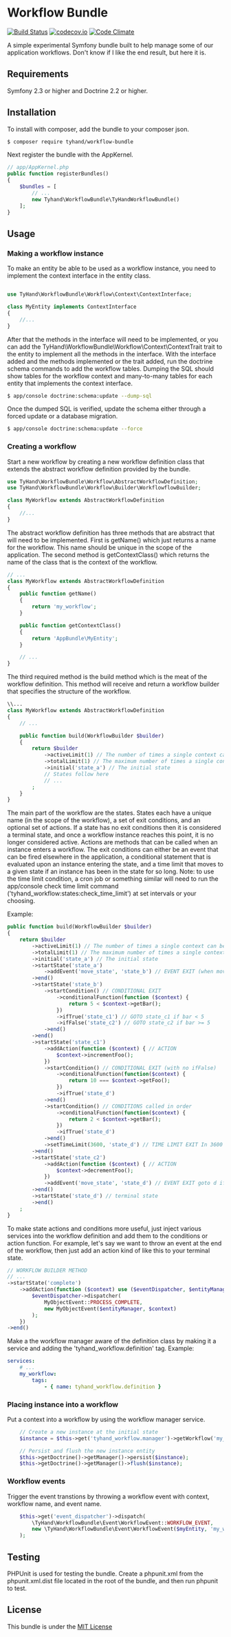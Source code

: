 # Workflow Bundle

[![Build Status](https://travis-ci.org/tyhand/workflow-bundle.svg?branch=master)](https://travis-ci.org/tyhand/workflow-bundle) [![codecov.io](https://codecov.io/github/tyhand/workflow-bundle/coverage.svg?branch=master)](https://codecov.io/github/tyhand/workflow-bundle?branch=master) [![Code Climate](https://codeclimate.com/github/tyhand/workflow-bundle/badges/gpa.svg)](https://codeclimate.com/github/tyhand/workflow-bundle)

A simple experimental Symfony bundle built to help manage some of our application workflows.  Don't know if I like the end result, but here it is.

## Requirements

Symfony 2.3 or higher and Doctrine 2.2 or higher.

## Installation

To install with composer, add the bundle to your composer json.
```bash
$ composer require tyhand/workflow-bundle
```

Next register the bundle with the AppKernel.
```php
// app/AppKernel.php
public function registerBundles()
{
    $bundles = [
        // ...
        new Tyhand\WorkflowBundle\TyHandWorkflowBundle()
    ];
}
```

## Usage

### Making a workflow instance
To make an entity be able to be used as a workflow instance, you need to implement the context interface in the entity class.
```php

use TyHand\WorkflowBundle\Workflow\Context\ContextInterface;

class MyEntity implements ContextInterface
{
    //...
}
```

After that the methods in the interface will need to be implemented, or you can add the TyHand\WorkflowBundle\Workflow\Context\ContextTrait trait to the entity to implement all the methods in the interface.
With the interface added and the methods implemented or the trait added, run the doctrine schema commands to add the workflow tables.  Dumping the SQL should show tables for the workflow context and many-to-many tables for each entity that implements the context interface.  

```bash
$ app/console doctrine:schema:update --dump-sql
```

Once the dumped SQL is verified, update the schema either through a forced update or a database migration.

```bash
$ app/console doctrine:schema:update --force
```

### Creating a workflow
Start a new workflow by creating a new workflow definition class that extends the abstract workflow definition provided by the bundle.
```php
use TyHand\WorkflowBundle\Workflow\AbstractWorkflowDefinition;
use TyHand\WorkflowBundle\Workflow\Builder\WorkflowflowBuilder;

class MyWorkflow extends AbstractWorkflowDefinition
{
    //...
}
```

The abstract workflow definition has three methods that are abstract that will need to be implemented.  First is getName() which just returns a name for the workflow.  This name should be unique in the scope of the application.  The second method is getContextClass() which returns the name of the class that is the context of the workflow.

```php
// ...
class MyWorkflow extends AbstractWorkflowDefinition
{
    public function getName()
    {
        return 'my_workflow';
    }

    public function getContextClass()
    {
        return 'AppBundle\MyEntity';
    }

    // ...
}
```

The third required method is the build method which is the meat of the workflow definition.  This method will receive and return a workflow builder that specifies the structure of the workflow.

```php
\\...
class MyWorkflow extends AbstractWorkflowDefinition
{
    // ...

    public function build(WorkflowBuilder $builder)
    {
        return $builder
            ->activeLimit(1) // The number of times a single context can be active in the workflow
            ->totalLimit(1) // The maximum number of times a single context can go through a workflow
            ->initial('state_a') // The initial state
            // States follow here
            // ...
        ;
    }
}
```

The main part of the workflow are the states.  States each have a unique name (in the scope of the workflow), a set of exit conditions, and an optional set of actions.  If a state has no exit conditions then it is considered a terminal state, and once a workflow instance reaches this point, it is no longer considered active.  Actions are methods that can be called when an instance enters a workflow.  The exit conditions can either be an event that can be fired elsewhere in the application, a conditional statement that is evaluated upon an instance entering the state, and a time limit that moves to a given state if an instance has been in the state for so long.  Note: to use the time limit condition, a cron job or something similar will need to run the app/console check time limit command ('tyhand_workflow:states:check_time_limit') at set intervals or your choosing.

Example:
```php
public function build(WorkflowBuilder $builder)
{
    return $builder
        ->activeLimit(1) // The number of times a single context can be active in the workflow
        ->totalLimit(1) // The maximum number of times a single context can go through a workflow
        ->initial('state_a') // The initial state
        ->startState('state_a')
            ->addEvent('move_state', 'state_b') // EVENT EXIT (when move_state workflow event is thrown, move to state b)
        ->end()
        ->startState('state_b')
            ->startCondition() // CONDITIONAL EXIT
                ->conditionalFunction(function ($context) {
                    return 5 < $context->getBar();
                })
                ->ifTrue('state_c1') // GOTO state_c1 if bar < 5
                ->ifFalse('state_c2') // GOTO state_c2 if bar >= 5
            ->end()
        ->end()
        ->startState('state_c1')
            ->addAction(function ($context) { // ACTION
                $context->incrementFoo();
            })
            ->startCondition() // CONDITIONAL EXIT (with no ifFalse)
                ->conditionalFunction(function($context) {
                    return 10 === $context->getFoo();
                })
                ->ifTrue('state_d')
            ->end()
            ->startCondition() // CONDITIONS called in order
                ->conditionalFunction(function($context) {
                    return 2 < $context->getBar();
                })
                ->ifTrue('state_d')
            ->end()
            ->setTimeLimit(3600, 'state_d') // TIME LIMIT EXIT In 3600 second (1 hour) goto state d
        ->end()
        ->startState('state_c2')
            ->addAction(function ($context) { // ACTION
                $context->decrementFoo();
            })
            ->addEvent('move_state', 'state_d') // EVENT EXIT goto d if workflow event move state is thrown
        ->end()
        ->startState('state_d') // terminal state
        ->end()
    ;
}
```

To make state actions and conditions more useful, just inject various services into the workflow definition and add them to the conditions or action function.  For example, let's say we want to throw an event at the end of the workflow, then just add an action kind of like this to your terminal state.
```php
// WORKFLOW BUILDER METHOD
// ...
->startState('complete')
    ->addAction(function ($context) use ($eventDispatcher, $entityManager) {
        $eventDispatcher->dispatcher(
            MyObjectEvent::PROCESS_COMPLETE,
            new MyObjectEvent($entityManager, $context)
        );
    })
->end()
```

Make a the workflow manager aware of the definition class by making it a service and adding the 'tyhand_workflow.definition' tag.  Example:
```yaml
services:
    # ...
    my_workflow:
        tags:
            - { name: tyhand_workflow.definition }
```

### Placing instance into a workflow

Put a context into a workflow by using the workflow manager service.

```php
    // Create a new instance at the initial state
    $instance = $this->get('tyhand_workflow.manager')->getWorkflow('my_workflow')->start($myEntity);

    // Persist and flush the new instance entity
    $this->getDoctrine()->getManager()->persist($instance);
    $this->getDoctrine()->getManager()->flush($instance);
```

### Workflow events

Trigger the event transtions by throwing a workflow event with context, workflow name, and event name.
```php
    $this->get('event_dispatcher')->dispatch(
        \TyHand\WorkflowBundle\Event\WorkflowEvent::WORKFLOW_EVENT,
        new \TyHand\WorkflowBundle\Event\WorkflowEvent($myEntity, 'my_workflow', 'my_event')
    );
```

## Testing

PHPUnit is used for testing the bundle.  Create a phpunit.xml from the phpunit.xml.dist file located in the root of the bundle, and then run phpunit to test.

## License

This bundle is under the [MIT License](LICENSE)
